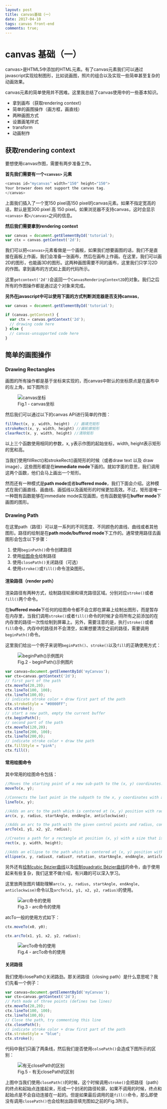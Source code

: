 ```yaml
---
layout: post
title: canvas基础（一）
date: 2017-04-10
tags: canvas front-end
comments: true;
---
```


# canvas 基础（一）

canvas>是HTML5中添加的HTML元素。有了canvas元素我们可以通过javascript实现绘制图形，比如说画图，照片的组合以及实现一些简单甚至复杂的动画效果。

canvas元素的简单使用并不困难。这里我总结了canvas使用中的一些基本知识。

* 拿到画布（获取rendering context）
* 简单的画图操作（画方框，画直线）
* 两种画图方式
* 设置画笔样式
* transform
* 动画制作

## 获取rendering context 

要想使用canvas作图，需要有两步准备工作。

**首先我们需要有一个`<canvas>` 元素**

```javascript
<canvas id="mycanvas" width="150" height="150">
Your browser does not support the canvas tag.
</canvas>
```
上面我们插入了一个宽150 pixel高150 pixel的canvas元素。如果不指定宽高的话，默认是宽300 pixel 高 150 pixel。如果浏览器不支持canvas，这时会显示`<canvas>` 和`</canvas>`之间的信息。

**然后我们需要拿到rendering context**

```javascript
var canvas = document.getElementById('tutorial');
var ctx = canvas.getContext('2d');
```

我们可以把`<canvas>`元素看做是一个画板，如果我们想要画图的话，我们不是直接在画板上作画，我们会准备一张画布，然后在画布上作画。在这里，我们可以画2D的图形，也能画3D的图形。这两种画图需要不同的画布，这里我们只学习2D的作图。拿到画布的方式如上面的代码所示。

这里`getcontext('2d')`会返回一个`CanvasRenderingContext2D`的对象。我们之后所有的作图操作都是通过这个对象来完成。

**另外在javascript中可以使用下面的方式判断浏览器是否支持canvas**，

```javascript
var canvas = document.getElementById('tutorial');

if (canvas.getContext) {
  var ctx = canvas.getContext('2d');
  // drawing code here
} else {
  // canvas-unsupported code here
}
```  

## 简单的画图操作

### Drawing Rectangles

画图的所有操作都是基于坐标来实现的，而canvas中默认的坐标原点是在画布中的左上角，如下图所示

<figure>
<img src="http://om0jxp12h.bkt.clouddn.com/Canvas_default_grid.png" alt="canvas坐标">
  <figcaption>Fig.1 - canvas坐标</figcaption>
</figure>


然后我们可以通过以下的canvas API进行简单的作图：

```javascript
fillRect(x, y, width, height)  // 画填充矩形
strokeRect(x, y, width, height) //画轮廓矩形
clearRect(x, y, width, height) //清除矩形
```
以上三个函数使用相同的参数，x, y表示作图的起始坐标，width, height表示矩形的宽和高。

当我们使用fillRect()和strokeRect()画矩形的时候（或者draw text 以及 draw image），这些图形都是在**immediate mode**下画的。就如字面的意思，我们调用这两个函数，他们会马上画出一个矩形。

然而还有一种模式是**path mode**或者**buffered mode**，我们下面会介绍。这种模式在我们画直线、画曲线、画弧线以及画矩形的时候更加高效。不过，矩形是唯一一种既有函数能够在immediate mode实现画图，也有函数能够在**buffer mode**下画图的图形。

### Drawing Path

在这里path（路径）可以是一系列的不同宽度、不同颜色的直线、曲线或者其他图形。路径的绘制是在**path mode/buffered mode**下工作的。通常使用路径去画图形会包含以下步骤：

1. 使用`beginPath()`命令创建路径
2. 使用[绘图命令](https://developer.mozilla.org/en-US/docs/Web/API/CanvasRenderingContext2D#Paths)绘制路径
3. 使用`closePath()`关闭路径（可选）
4. 使用`stroke()`或`fill()`命令渲染图形。

#### 渲染路径（render path）

渲染路径有两种方式，绘制路径轮廓和填充路径区域。分别对应`stroke()`或者`fill()`两个命令。

在**buffered mode**下任何的绘图命令都不会立即在屏幕上绘制出图形，而是暂存在内存里，当我们调用`stroke()`或者`fill()`命令的时候才会将所有之前添加的在内存里的路径一次性绘制到屏幕上。另外，需要注意的是，执行`stroke()`或者`fill`命令，内存中的路径并不会清空，如果想要清空之前的路径，需要调用`beginPath()`命令。

这里我们给出一个例子来说明`beginPath()`、`stroke()`以及`fill`的正确使用方式：

<figure>
<img src="http://om0jxp12h.bkt.clouddn.com/twicedrawnpathcorrectnew_copie.jpg" alt="beginPath()示例图片">
<figcaption>Fig.2 - beginPath()示例图片</figcaption>
</figure>

```javascript
var canvas=document.getElementById('myCanvas');
var ctx=canvas.getContext('2d');
// first part of the path
ctx.moveTo(20,20);
ctx.lineTo(100, 100);
ctx.lineTo(100,0);
// indicate stroke color + draw first part of the path
ctx.strokeStyle = "#0000FF";
ctx.stroke();
// start a new path, empty the current buffer
ctx.beginPath();
// second part of the path
ctx.moveTo(120,20);
ctx.lineTo(200, 100);
ctx.lineTo(200,0);
// indicate stroke color + draw the path
ctx.fillStyle = "pink";
ctx.fill();
```

#### 常用绘图命令

其中常用的绘图命令包括：
```javascript
//Moves the starting point of a new sub-path to the (x, y) coordinates.
moveTo(x, y);

//Connects the last point in the subpath to the x, y coordinates with a straight line.
lineTo(x, y);

//Adds an arc to the path which is centered at (x, y) position with radius r starting at startAngle and ending at endAngle going in the given direction by anticlockwise (defaulting to clockwise).
arc(x, y, radius, startAngle, endAngle, anticlockwise); 

//Adds an arc to the path with the given control points and radius, connected to the previous point by a straight line.
arcTo(x1, y1, x2, y2, radius);

//Creates a path for a rectangle at position (x, y) with a size that is determined by width and height.
rect(x, y, width, height);

//Adds an ellipse to the path which is centered at (x, y) position with the radii radiusX and radiusY starting at startAngle and ending at endAngle going in the given direction by anticlockwise (defaulting to clockwise).
ellipse(x, y, radiusX, radiusY, rotation, startAngle, endAngle, anticlockwise);
```

另外还有[绘制cubic Bézier曲线](https://developer.mozilla.org/en-US/docs/Web/API/CanvasRenderingContext2D/bezierCurveTo)以及[绘制quadratic Bézier曲线](https://developer.mozilla.org/en-US/docs/Web/API/CanvasRenderingContext2D/quadraticCurveTo)的命令，由于使用起来有些复杂，我们这里不做介绍，有兴趣的可以深入学习。

这里放两张图片辅助理解`arc(x, y, radius, startAngle, endAngle, anticlockwise)`命令以及`arcTo(x1, y1, x2, y2, radius)`的使用。

<figure>
  <img src="http://om0jxp12h.bkt.clouddn.com/circle1.jpg" alt="arc命令的使用">
  <figcaption>Fig.3 - arc命令的使用</figcaption>
</figure>

atcTo一般的使用方式如下：

```javascript
ctx.moveTo(x0, y0);

ctx.arcTo(x1, y1, x2, y2, radius);
```
<figure>
  <img src="http://om0jxp12h.bkt.clouddn.com/arcTo.jpg" alt="arcTo命令的使用">
  <figcaption>Fig.4 - arcTo命令的使用</figcaption>
</figure>

#### 关闭路径 

我们使用closePath()关闭路劲。那关闭路径（closing path）是什么意思呢？我们先看一个例子：

```javascript
var canvas=document.getElementById('myCanvas');
var ctx=canvas.getContext('2d');
// Path made of three points (defines two lines)
ctx.moveTo(20,20);
ctx.lineTo(100, 100);
ctx.lineTo(100,0);
// Close the path, try commenting this line
ctx.closePath();
// indicate stroke color + draw first part of the path
ctx.strokeStyle = "blue";
ctx.stroke();
```

代码中我们只画了两条线，然后我们是否使用`colsePath()`会造成下图所示的区别：
<figure>
<img src="http://om0jxp12h.bkt.clouddn.com/closePath.jpg" alt="有无closePath的区别">
<figcaption>Fig.5 - 有无closePath的区别</figcaption>
</figure>

上图中当我们使用`closePath()`的时候，这个时候调用`stroke()`会把路径（path）的终点和起始点连接起来，形成一个封闭的路径轮廓，如果不调用的时候，终点和起始点是不会自动连接在一起的。但是如果最后调用的是`fill()`命令，那么即使没有调用`closePath()`也会绘制出路径填充图如之前的Fig.3所示。